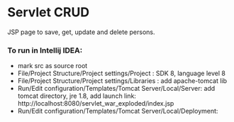 # Servlet CRUD 

JSP page to save, get, update and delete persons.

### To run in Intellij IDEA:

- mark src as source root
- File/Project Structure/Project settings/Project : SDK 8, language level 8
- File/Project Structure/Project settings/Libraries : add apache-tomcat lib
- Run/Edit configuration/Templates/Tomcat Server/Local/Server: add tomcat directory, jre 1.8, add launch link: 
http://localhost:8080/servlet_war_exploded/index.jsp
- Run/Edit configuration/Templates/Tomcat Server/Local/Deployment:

